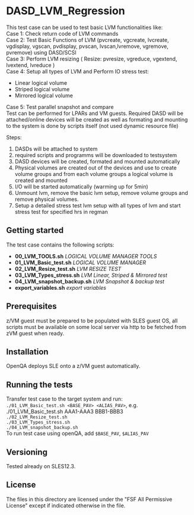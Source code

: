 # DASD_LVM_Regression  
This test case can be used to test basic LVM functionalities like:  
Case 1: Check return code of LVM commands  
Case 2: Test Basic Functions of LVM (pvcreate, vgcreate, lvcreate, vgdisplay, vgscan, pvdisplay, pvscan, lvscan,lvremove, vgremove, pvremove) using DASD/SCSI  
Case 3: Perform LVM resizing ( Resize: pvresize, vgreduce, vgextend, lvextend, lvreduce )  
Case 4: Setup all types of LVM and Perform IO stress test:  
- Linear logical volume  
- Striped logical volume  
- Mirrored logical volume  

Case 5: Test parallel snapshot and compare  
Test can be performed for LPARs and VM guests. Required DASD will be attached/online devices will be created as well as formating and mounting to the system is done by scripts itself (not used dynamic resource file)  

Steps:  
1. DASDs will be attached to system  
2. required scripts and programms will be downloaded to testsystem  
3. DASD devices will be created, formated and mounted automatically  
4. Physical volumes are created out of the devices and use to create volume groups and from each volume groups a logical volume is created and mounted  
5. I/O will be started automatically (warming up for 5min)  
6. Unmount lvm, remove the basic lvm setup, remove volume groups and remove physical volumes.  
7. Setup a detailed stress test lvm setup with all types of lvm and start stress test for specified hrs in regman  

## Getting started  
The test case contains the following scripts:

- **00_LVM_TOOLS.sh**  *LOGICAL VOLUME MANAGER TOOLS*
- **01_LVM_Basic_test.sh**  *LOGICAL VOLUME MANAGER*
- **02_LVM_Resize_test.sh**  *LVM RESIZE TEST*
- **03_LVM_Types_stress.sh**  *LVM Linear, Striped & Mirrored test*
- **04_LVM_snapshot_backup.sh** *LVM Snapshot & backup test*
- **export_variables.sh**  *export variables*

## Prerequisites
z/VM guest must be prepared to be populated with SLES guest OS, all scripts must be available on some local server via http to be fetched from zVM guest when ready.  

## Installation
OpenQA deploys SLE onto a z/VM guest automatically.  

## Running the tests  
Transfer test case to the target system and run:  
`./01_LVM_Basic_test.sh <BASE_PAV> <ALIAS_PAV>`, e.g. ./01_LVM_Basic_test.sh AAA1-AAA3 BBB1-BBB3  
`./02_LVM_Resize_test.sh`  
`./03_LVM_Types_stress.sh`  
`./04_LVM_snapshot_backup.sh`  
To run test case using openQA, add `$BASE_PAV`, `$ALIAS_PAV` 

## Versioning
Tested already on SLES12.3.  

## License  
The files in this directory are licensed under the "FSF All Permissive License" except if indicated otherwise in the file.
